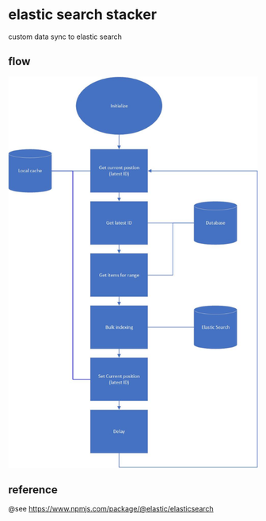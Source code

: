 # elastic search stacker
custom data sync to elastic search

## flow
![flow-diagram](/doc/flow-diagram.jpg)

## reference
@see https://www.npmjs.com/package/@elastic/elasticsearch
